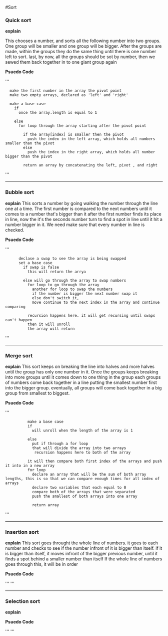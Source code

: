 #Sort

### Quick sort
**explain**

This chooses a number, and sorts all the following number into two groups.
One group will be smaller and one group will be bigger.
After the groups are made, within the groups they do the same thing until there is one number left to sort.
last, by now, all the groups should be sot by number, then we sewed them back together in to one giant group again

**Psuedo Code**

'''

      make the first number in the array the pivot point
      make two empty arrays, declared as 'left' and 'right'

      make a base case
        if
          once the array.length is equal to 1

        else
          for loop through the array starting after the pivot point

            if the array[index] is smaller then the pivot
              push the index in the left array, which holds all numbers smaller than the pivot
            else
              push the index in the right array, which holds all number bigger than the pivot

            return an array by concatenating the left, pivot , and right



'''

---

### Bubble sort
**explain**
This sorts a number by going walking the number through the line one at a time.
The first number is compared to the next numbers until it comes to a number that's bigger than it
after the first number finds its place in line, now the it's the seconds number turn to find a spot in line until it hit a number bigger in it.
We need make sure that every number in line is checked.

**Psuedo Code**

'''

          declase a swap to see the array is being swapped
          set a base case
            if swap is false
              this will return the arrya

            else will go through the array to swap numbers
              for loop to go through the array
                another for loop to swap the numbers
                if the number is bigger the next number swap it
                else don't switch it,
                move continue to the next index in the array and continue comparing

              recursion happens here. it will get recursing until swaps can't happen
              then it will unroll
              the array will return





'''

---

### Merge sort
**explain**
This sort keeps on breaking the line into halves and more halves until the group has only one number in it.
Once the groups keeps breaking into more groups until it comes down to one thing in the group
each groups of numbers come back together in a line putting the smallest number first into the bigger group.
eventually, all groups will come back together in a big group from smallest to biggest.

**Psuedo Code**

'''

              make a base case
              if
                will unroll when the length of the array is 1

              else
                put if through a for loop
                that will divide the array into two arrays
                 recursion happens here to both of the array

              it will then compare both first index of the arrays and push it into in a new array
              for loop
                declare an array that will be the sum of both array lengths, this is so that we can compare enough times for all index of arrays
                declare two variables that each equal to 0
                compare both of the arrays that were separated
                push the smallest of both arrays into one array

                return array


'''

---

### Insertion sort
**explain**
This sort goes throught the whole line of numbers.
it goes to each number and checks to see if the number infront of it is bigger than itself.
if it is bigger than itself, it moves infront of the bigger previous number, until it finds a spot behind a smaller number than itself
If the whole line of numbers goes through this, it will be in order

**Psuedo Code**

''' '''

---

### Selection sort
**explain**

**Psuedo Code**

''' '''